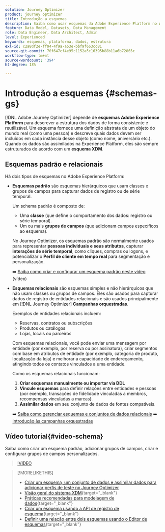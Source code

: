 ```yaml
---
solution: Journey Optimizer
product: journey optimizer
title: Introdução a esquemas
description: Saiba como usar esquemas da Adobe Experience Platform no Adobe Journey Optimizer
feature: Data Model, Datasets, Data Management
role: Data Engineer, Data Architect, Admin
level: Experienced
keywords: esquemas, plataforma, dados, estrutura
exl-id: c2a8df2e-ff94-4f9a-a53e-bbf9f663cc81
source-git-commit: 70f647cf4e95c1152a5c16395b88b11a6b72865c
workflow-type: tm+mt
source-wordcount: '394'
ht-degree: 18%

---
```


# Introdução a esquemas {#schemas-gs}

[!DNL Adobe Journey Optimizer] depende de **esquemas Adobe Experience Platform** para descrever a estrutura dos dados de forma consistente e reutilizável. Um esquema fornece uma definição abstrata de um objeto do mundo real (como uma pessoa) e descreve quais dados devem ser incluídos em cada instância desse objeto (como nome, aniversário etc.). Quando os dados são assimilados na Experience Platform, eles são sempre estruturados de acordo com um **esquema XDM**.

## Esquemas padrão e relacionais

Há dois tipos de esquemas no Adobe Experience Platform:

* **Esquemas padrão** são esquemas hierárquicos que usam classes e grupos de campos para capturar dados de registro ou de série temporal.

  Um schema padrão é composto de:

   * Uma **classe** (que define o comportamento dos dados: registro ou série temporal).
   * Um ou mais **grupos de campos** (que adicionam campos específicos ao esquema).

  No Journey Optimizer, os esquemas padrão são normalmente usados para representar **pessoas individuais e seus atributos**, capturar **interações de série temporal**, como cliques, compras ou logons, e potencializar o **Perfil de cliente em tempo real** para segmentação e personalização.

  ➡️ [Saiba como criar e configurar um esquema padrão neste vídeo](#video-schema) (vídeo)

* **Esquemas relacionais** são esquemas simples e não hierárquicos que não usam classes ou grupos de campos. Eles são usados para capturar dados de registro de entidades relacionais e são usados principalmente em [!DNL Journey Optimizer] **Campanhas orquestradas**.

  Exemplos de entidades relacionais incluem:
   * Reservas, contratos ou subscrições
   * Produtos ou catálogos
   * Lojas, locais ou parceiros

  Com esquemas relacionais, você pode enviar uma mensagem por entidade (por exemplo, por reserva ou por assinatura), criar segmentos com base em atributos de entidade (por exemplo, categoria de produto, localização da loja) e melhorar a capacidade de endereçamento, atingindo todos os contatos vinculados a uma entidade.

  Como os esquemas relacionais funcionam:

   1. **Criar esquemas manualmente ou importar via DDL**
   1. **Vincule esquemas** para definir relações entre entidades e pessoas (por exemplo, transações de fidelidade vinculadas a membros, recompensas vinculadas a marcas).
   1. **Assimilar dados** em seu conjunto de dados de fontes compatíveis.

  ➡️ [Saiba como gerenciar esquemas e conjuntos de dados relacionais](../orchestrated/gs-schemas.md)
➡️ [Introdução às campanhas orquestradas](../orchestrated/gs-schemas.md)

## Vídeo tutorial{#video-schema}

Saiba como criar um esquema padrão, adicionar grupos de campos, criar e configurar grupos de campos personalizados.

>[!VIDEO](https://video.tv.adobe.com/v/334461?quality=12)

>[!MORELIKETHIS]
>
>* [Criar um esquema, um conjunto de dados e assimilar dados para adicionar perfis de teste no Journey Optimizer](../audience/creating-test-profiles.md)
>* [Visão geral do sistema XDM](https://experienceleague.adobe.com/docs/experience-platform/xdm/home.html?lang=pt-BR){target="_blank"}
>* [Práticas recomendadas para modelagem de dados](https://experienceleague.adobe.com/docs/experience-platform/xdm/schema/best-practices.html?lang=pt-BR){target="_blank"}
>* [Criar um esquema usando a API de registro de esquema](https://experienceleague.adobe.com/docs/experience-platform/xdm/tutorials/create-schema-api.html?lang=pt-BR){target="_blank"}
>* [Definir uma relação entre dois esquemas usando o Editor de esquemas](https://experienceleague.adobe.com/docs/experience-platform/xdm/tutorials/relationship-ui.html?lang=pt-BR){target="_blank"}
